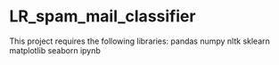 # LR_spam_mail_classifier
This project requires the following libraries:
pandas
numpy
nltk
sklearn
matplotlib
seaborn
ipynb
